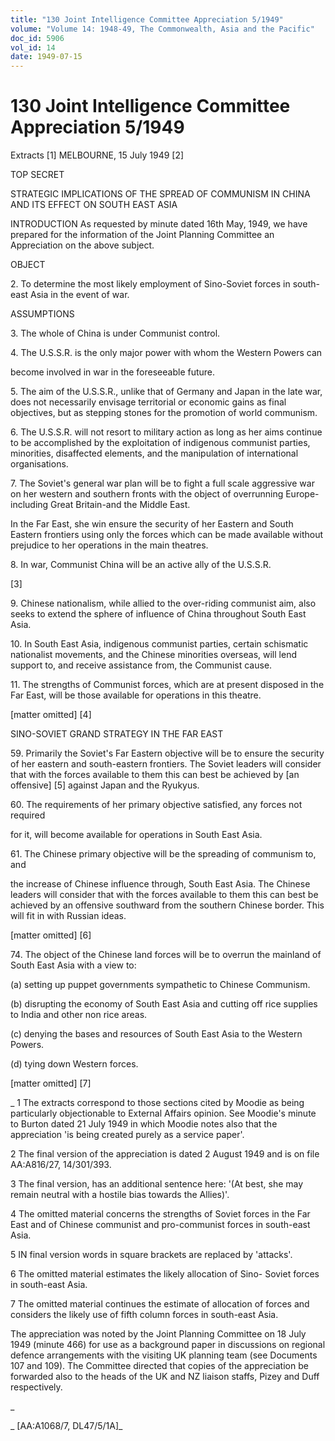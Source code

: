 ```yaml
---
title: "130 Joint Intelligence Committee Appreciation 5/1949"
volume: "Volume 14: 1948-49, The Commonwealth, Asia and the Pacific"
doc_id: 5906
vol_id: 14
date: 1949-07-15
---
```


# 130 Joint Intelligence Committee Appreciation 5/1949

Extracts [1] MELBOURNE, 15 July 1949 [2]

TOP SECRET

STRATEGIC IMPLICATIONS OF THE SPREAD OF COMMUNISM IN CHINA AND ITS EFFECT ON SOUTH EAST ASIA

INTRODUCTION As requested by minute dated 16th May, 1949, we have prepared for the information of the Joint Planning Committee an Appreciation on the above subject.

OBJECT

2\. To determine the most likely employment of Sino-Soviet forces in south-east Asia in the event of war.

ASSUMPTIONS

3\. The whole of China is under Communist control.

4\. The U.S.S.R. is the only major power with whom the Western Powers can

become involved in war in the foreseeable future.

5\. The aim of the U.S.S.R., unlike that of Germany and Japan in the late war, does not necessarily envisage territorial or economic gains as final objectives, but as stepping stones for the promotion of world communism.

6\. The U.S.S.R. will not resort to military action as long as her aims continue to be accomplished by the exploitation of indigenous communist parties, minorities, disaffected elements, and the manipulation of international organisations.

7\. The Soviet's general war plan will be to fight a full scale aggressive war on her western and southern fronts with the object of overrunning Europe-including Great Britain-and the Middle East.

In the Far East, she win ensure the security of her Eastern and South Eastern frontiers using only the forces which can be made available without prejudice to her operations in the main theatres.

8\. In war, Communist China will be an active ally of the U.S.S.R.

[3]

9\. Chinese nationalism, while allied to the over-riding communist aim, also seeks to extend the sphere of influence of China throughout South East Asia.

10\. In South East Asia, indigenous communist parties, certain schismatic nationalist movements, and the Chinese minorities overseas, will lend support to, and receive assistance from, the Communist cause.

11\. The strengths of Communist forces, which are at present disposed in the Far East, will be those available for operations in this theatre.

[matter omitted] [4]

SINO-SOVIET GRAND STRATEGY IN THE FAR EAST

59\. Primarily the Soviet's Far Eastern objective will be to ensure the security of her eastern and south-eastern frontiers. The Soviet leaders will consider that with the forces available to them this can best be achieved by [an offensive] [5] against Japan and the Ryukyus.

60\. The requirements of her primary objective satisfied, any forces not required

for it, will become available for operations in South East Asia.

61\. The Chinese primary objective will be the spreading of communism to, and

the increase of Chinese influence through, South East Asia. The Chinese leaders will consider that with the forces available to them this can best be achieved by an offensive southward from the southern Chinese border. This will fit in with Russian ideas.

[matter omitted] [6]

74\. The object of the Chinese land forces will be to overrun the mainland of South East Asia with a view to:

(a) setting up puppet governments sympathetic to Chinese Communism.

(b) disrupting the economy of South East Asia and cutting off rice supplies to India and other non rice areas.

(c) denying the bases and resources of South East Asia to the Western Powers.

(d) tying down Western forces.

[matter omitted] [7]

_ 1 The extracts correspond to those sections cited by Moodie as being particularly objectionable to External Affairs opinion. See Moodie's minute to Burton dated 21 July 1949 in which Moodie notes also that the appreciation 'is being created purely as a service paper'.

2 The final version of the appreciation is dated 2 August 1949 and is on file AA:A816/27, 14/301/393.

3 The final version, has an additional sentence here: '(At best, she may remain neutral with a hostile bias towards the Allies)'.

4 The omitted material concerns the strengths of Soviet forces in the Far East and of Chinese communist and pro-communist forces in south-east Asia.

5 IN final version words in square brackets are replaced by 'attacks'.

6 The omitted material estimates the likely allocation of Sino- Soviet forces in south-east Asia.

7 The omitted material continues the estimate of allocation of forces and considers the likely use of fifth column forces in south-east Asia.

The appreciation was noted by the Joint Planning Committee on 18 July 1949 (minute 466) for use as a background paper in discussions on regional defence arrangements with the visiting UK planning team (see Documents 107 and 109). The Committee directed that copies of the appreciation be forwarded also to the heads of the UK and NZ liaison staffs, Pizey and Duff respectively.

_

_ [AA:A1068/7, DL47/5/1A]_
